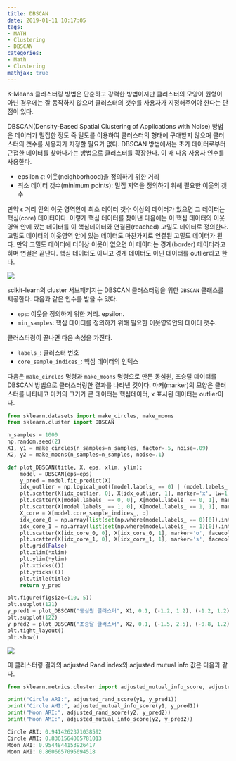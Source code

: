 ```yaml
---
title: DBSCAN
date: 2019-01-11 10:17:05
tags:
- MATH
- Clustering
- DBSCAN
categories:
- Math
- Clustering
mathjax: true
---
```


K-Means 클러스터링 방법은 단순하고 강력한 방법이지만 클러스터의 모양이 원형이 아닌 경우에는 잘 동작하지 않으며 클러스터의 갯수를 사용자가 지정해주어야 한다는 단점이 있다.

DBSCAN(Density-Based Spatial Clustering of Applications with Noise) 방법은 데이터가 밀집한 정도 즉 밀도를 이용하여 클러스터의 형태에 구애받지 않으며 클러스터의 갯수를 사용자가 지정할 필요가 없다. DBSCAN 방법에서는 초기 데이터로부터 근접한 데이터를 찾아나가는 방법으로 클러스터를 확장한다. 이 때 다음 사용자 인수를 사용한다.

- epsilon $\epsilon$: 이웃(neighborhood)을 정의하기 위한 거리
- 최소 데이터 갯수(minimum points): 밀집 지역을 정의하기 위해 필요한 이웃의 갯수

만약 $\epsilon$ 거리 안의 이웃 영역안에 최소 데이터 갯수 이상의 데이터가 있으면 그 데이터는 핵심(core) 데이터이다. 이렇게 핵심 데이터를 찾아낸 다음에는 이 핵심 데이터의 이웃영역 안에 있는 데이터를 이 핵심데이터와 연결된(reached) 고밀도 데이터로 정의한다. 고밀도 데이터의 이웃영역 안에 있는 데이터도 마찬가지로 연결된 고밀도 데이터가 된다. 만약 고밀도 데이터에 더이상 이웃이 없으면 이 데이터는 경계(border) 데이터라고 하며 연결은 끝난다. 핵심 데이터도 아니고 경계 데이터도 아닌 데이터를 outlier라고 한다.

![](https://user-images.githubusercontent.com/17154958/50966784-6981f100-1519-11e9-8e02-892eea4b20e8.png)

scikit-learn의 cluster 서브패키지는 DBSCAN 클러스터링을 위한 `DBSCAN` 클래스를 제공한다. 다음과 같은 인수를 받을 수 있다.

- `eps`: 이웃을 정의하기 위한 거리. epsilon.
- `min_samples`: 핵심 데이터를 정의하기 위해 필요한 이웃영역안의 데이터 갯수.

클러스터링이 끝나면 다음 속성을 가진다.

- `labels_`: 클러스터 번호
- `core_sample_indices_`: 핵심 데이터의 인덱스

다음은 `make_circles` 명령과 `make_moons` 명령으로 만든 동심원, 초승달 데이터를 DBSCAN 방법으로 클러스터링한 결과를 나타낸 것이다. 마커(marker)의 모양은 클러스터를 나타내고 마커의 크기가 큰 데이터는 핵심데이터, x 표시된 데이터는 outlier이다.

```python
from sklearn.datasets import make_circles, make_moons
from sklearn.cluster import DBSCAN

n_samples = 1000
np.random.seed(2)
X1, y1 = make_circles(n_samples=n_samples, factor=.5, noise=.09)
X2, y2 = make_moons(n_samples=n_samples, noise=.1)

def plot_DBSCAN(title, X, eps, xlim, ylim):
    model = DBSCAN(eps=eps)
    y_pred = model.fit_predict(X)
    idx_outlier = np.logical_not((model.labels_ == 0) | (model.labels_ == 1))
    plt.scatter(X[idx_outlier, 0], X[idx_outlier, 1], marker='x', lw=1, s=20)
    plt.scatter(X[model.labels_ == 0, 0], X[model.labels_ == 0, 1], marker='o', facecolor='g', s=5)
    plt.scatter(X[model.labels_ == 1, 0], X[model.labels_ == 1, 1], marker='s', facecolor='y', s=5)
    X_core = X[model.core_sample_indices_, :]
    idx_core_0 = np.array(list(set(np.where(model.labels_ == 0)[0]).intersection(model.core_sample_indices_)))
    idx_core_1 = np.array(list(set(np.where(model.labels_ == 1)[0]).intersection(model.core_sample_indices_)))
    plt.scatter(X[idx_core_0, 0], X[idx_core_0, 1], marker='o', facecolor='g', s=80, alpha=0.3)
    plt.scatter(X[idx_core_1, 0], X[idx_core_1, 1], marker='s', facecolor='y', s=80, alpha=0.3)
    plt.grid(False)
    plt.xlim(*xlim)
    plt.ylim(*ylim)
    plt.xticks(())
    plt.yticks(())
    plt.title(title)
    return y_pred

plt.figure(figsize=(10, 5))
plt.subplot(121)
y_pred1 = plot_DBSCAN("동심원 클러스터", X1, 0.1, (-1.2, 1.2), (-1.2, 1.2))
plt.subplot(122)
y_pred2 = plot_DBSCAN("초승달 클러스터", X2, 0.1, (-1.5, 2.5), (-0.8, 1.2))
plt.tight_layout()
plt.show()
```

![](https://user-images.githubusercontent.com/17154958/50966952-f167fb00-1519-11e9-80d6-028184e90782.png)

이 클러스터링 결과의 adjusted Rand index와 adjusted mutual info 값은 다음과 같다.

```python
from sklearn.metrics.cluster import adjusted_mutual_info_score, adjusted_rand_score

print("Circle ARI:", adjusted_rand_score(y1, y_pred1))
print("Circle AMI:", adjusted_mutual_info_score(y1, y_pred1))
print("Moon ARI:", adjusted_rand_score(y2, y_pred2))
print("Moon AMI:", adjusted_mutual_info_score(y2, y_pred2))

Circle ARI: 0.9414262371038592
Circle AMI: 0.8361564005781013
Moon ARI: 0.9544844153926417
Moon AMI: 0.8606657095694518
```

